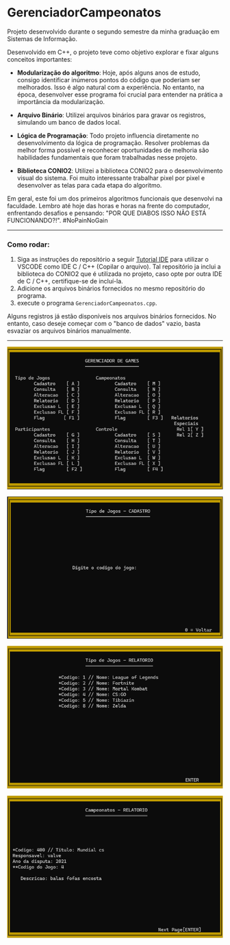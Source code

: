 # GerenciadorCampeonatos

Projeto desenvolvido durante o segundo semestre da minha graduação em Sistemas de Informação.

Desenvolvido em C++, o projeto teve como objetivo explorar e fixar alguns conceitos importantes:

- **Modularização do algoritmo**: Hoje, após alguns anos de estudo, consigo identificar inúmeros pontos do código que poderiam ser melhorados. Isso é algo natural com a experiência. No entanto, na época, desenvolver esse programa foi crucial para entender na prática a importância da modularização.

- **Arquivo Binário**: Utilizei arquivos binários para gravar os registros, simulando um banco de dados local.

- **Lógica de Programação**: Todo projeto influencia diretamente no desenvolvimento da lógica de programação. Resolver problemas da melhor forma possível e reconhecer oportunidades de melhoria são habilidades fundamentais que foram trabalhadas nesse projeto.

- **Biblioteca CONIO2**: Utilizei a biblioteca CONIO2 para o desenvolvimento visual do sistema. Foi muito interessante trabalhar pixel por pixel e desenvolver as telas para cada etapa do algoritmo.

Em geral, este foi um dos primeiros algoritmos funcionais que desenvolvi na faculdade. Lembro até hoje das horas e horas na frente do computador, enfrentando desafios e pensando: "POR QUE DIABOS ISSO NÃO ESTÁ FUNCIONANDO?!". 
#NoPainNoGain

---

### **Como rodar:**
1. Siga as instruções do repositório a seguir [Tutorial IDE](https://github.com/mateus-sm/Conio2-VsCode) para utilizar o VSCODE como IDE C / C++ (Copilar o arquivo). Tal repositório ja inclui a biblioteca do CONIO2 que é utilizada no projeto, caso opte por outra IDE de C / C++, certifique-se de incluí-la.
2. Adicione os arquivos binários fornecidos no mesmo repositório do programa.
3. execute o programa `GerenciadorCampeonatos.cpp`.

Alguns registros já estão disponíveis nos arquivos binários fornecidos. No entanto, caso deseje começar com o "banco de dados" vazio, basta esvaziar os arquivos binários manualmente.

---

![Home](Imagens/Home.png)

![Cadastro1](Imagens/Cadastro1.png)

![Relatorio1](Imagens/Relatorio1.png)

![Relatorio2](Imagens/Relatorio2.png)
